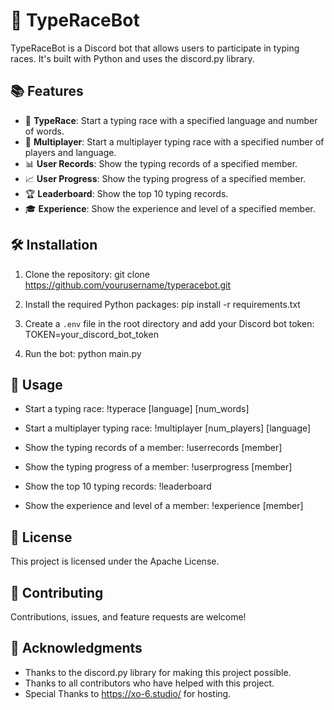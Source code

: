 # 🚀 TypeRaceBot

TypeRaceBot is a Discord bot that allows users to participate in typing races. It's built with Python and uses the discord.py library.

## 📚 Features

- 🏁 **TypeRace**: Start a typing race with a specified language and number of words.
- 👥 **Multiplayer**: Start a multiplayer typing race with a specified number of players and language.
- 📊 **User Records**: Show the typing records of a specified member.
- 📈 **User Progress**: Show the typing progress of a specified member.
- 🏆 **Leaderboard**: Show the top 10 typing records.
- 🎓 **Experience**: Show the experience and level of a specified member.

## 🛠️ Installation

1. Clone the repository:
git clone https://github.com/yourusername/typeracebot.git

2. Install the required Python packages:
pip install -r requirements.txt

3. Create a `.env` file in the root directory and add your Discord bot token:
TOKEN=your_discord_bot_token

4. Run the bot:
python main.py

## 📝 Usage

- Start a typing race:
!typerace [language] [num_words] 

- Start a multiplayer typing race:
!multiplayer [num_players] [language]

- Show the typing records of a member:
!userrecords [member]

- Show the typing progress of a member:
!userprogress [member]

- Show the top 10 typing records:
!leaderboard

- Show the experience and level of a member:
!experience [member]

## 📜 License

This project is licensed under the Apache License.

## 🤝 Contributing

Contributions, issues, and feature requests are welcome!

## 🙏 Acknowledgments

- Thanks to the discord.py library for making this project possible.
- Thanks to all contributors who have helped with this project.
- Special Thanks to https://xo-6.studio/ for hosting.
